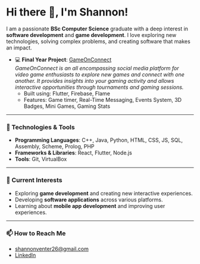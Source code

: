 <!---
shan-226/shan-226 is a ✨ special ✨ repository because its `README.md` (this file) appears on your GitHub profile.
You can click the Preview link to take a look at your changes.
--->
# Hi there 👋, I'm Shannon!

I am a passionate **BSc Computer Science** graduate with a deep interest in **software development** and **game development**. I love exploring new technologies, solving complex problems, and creating software that makes an impact.

- 💻 **Final Year Project**: [GameOnConnect](https://github.com/COS301-SE-2024/GameOnConnect)  
  *GameOnConnect is an all encompassing social media platform for video game enthusiasts to explore new games and connect with one another. It provides insights into your gaming activity and allows interactive opportunities through tournaments and gaming sessions.*  
  - Built using: Flutter, Firebase, Flame
  - Features: Game timer, Real-Time Messaging, Events System, 3D Badges, Mini Games, Gaming Stats

---

### 🔧 Technologies & Tools
- **Programming Languages**: C++, Java, Python, HTML, CSS, JS, SQL, Assembly, Scheme, Prolog, PHP 
- **Frameworks & Libraries**: React, Flutter, Node.js
- **Tools**: Git, VirtualBox

---

### 🌱 Current Interests
- Exploring **game development** and creating new interactive experiences.
- Developing **software applications** across various platforms.
- Learning about **mobile app development** and improving user experiences.

---

### 📫 How to Reach Me
- shannonventer26@gmail.com
- [LinkedIn](www.linkedin.com/in/shannon-venter-508113279)
